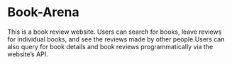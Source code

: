 # Book-Arena

This is a book review website. Users can search for books, leave reviews for individual books, and see the reviews made by other people.Users can also query for book details and book reviews programmatically via the website’s API.